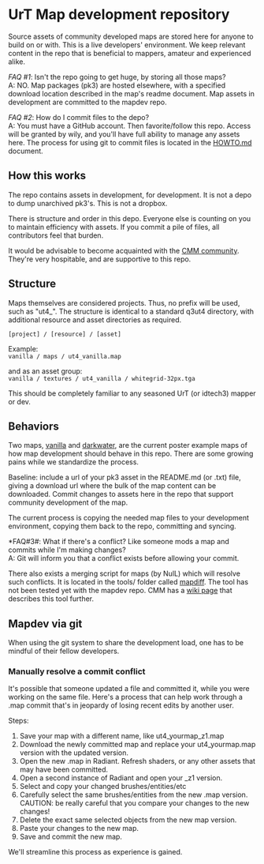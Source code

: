 UrT Map development repository
=====
Source assets of community developed maps are stored here for anyone to build on or with. This is a live developers' environment. We keep relevant content in the repo that is beneficial to mappers, amateur and experienced alike.

*FAQ #1*: Isn't the repo going to get huge, by storing all those maps?  
A: NO. Map packages (pk3) are hosted elsewhere, with a specified download location described in the map's readme document. Map assets in development are committed to the mapdev repo.

*FAQ #2*: How do I commit files to the depo?  
A: You must have a GitHub account. Then favorite/follow this repo. Access will be granted by wily, and you'll have full ability to manage any assets here. The process for using git to commit files is located in the [HOWTO.md](../HOWTO.md) document.

How this works
-----
The repo contains assets in development, for development. It is not a depo to dump unarchived pk3's. This is not a dropbox.

There is structure and order in this depo. Everyone else is counting on you to maintain efficiency with assets. If you commit a pile of files, all contributors feel that burden.

It would be advisable to become acquainted with the [CMM community](http://www.custommapmakers.org/). They're very hospitable, and are supportive to this repo.

Structure
-----
Maps themselves are considered projects. Thus, no prefix will be used, such as "ut4_". The structure is identical to a standard q3ut4 directory, with additional resource and asset directories as required.

`[project] / [resource] / [asset]`

Example:  
`vanilla / maps / ut4_vanilla.map`

and as an asset group:  
`vanilla / textures / ut4_vanilla / whitegrid-32px.tga`

This should be completely familiar to any seasoned UrT (or idtech3) mapper or dev.


Behaviors
-----
Two maps, [vanilla](vanilla) and [darkwater](darkwater), are the current poster example maps of how map development should behave in this repo. There are some growing pains while we standardize the process.

Baseline: include a url of your pk3 asset in the README.md (or .txt) file, giving a download url where the bulk of the map content can be downloaded. Commit changes to assets here in the repo that support community development of the map.

The current process is copying the needed map files to your development environment, copying them back to the repo, committing and syncing.

*FAQ#3#: What if there's a conflict? Like someone mods a map and commits while I'm making changes?  
A: Git will inform you that a conflict exists before allowing your commit.

There also exists a merging script for maps (by NulL) which will resolve such conflicts. It is located in the tools/ folder called [mapdiff](../tools/mapdiff). The tool has not been tested yet with the mapdev repo. CMM has a [wiki page](http://www.custommapmakers.org/wiki/index.php/Compiling:Makefiles#Multimapping_-_Diff.2FMerge_on_maps) that describes this tool further.

Mapdev via git
-----
When using the git system to share the development load, one has to be mindful of their fellow developers.



### Manually resolve a commit conflict
It's possible that someone updated a file and committed it, while you were working on the same file. Here's a process that can help work through a .map commit that's in jeopardy of losing recent edits by another user.  

Steps:  
1) Save your map with a different name, like ut4_yourmap_z1.map  
2) Download the newly committed map and replace your ut4_yourmap.map version with the updated version.  
3) Open the new .map in Radiant. Refresh shaders, or any other assets that may have been committed.  
4) Open a second instance of Radiant and open your _z1 version.  
5) Select and copy your changed brushes/entities/etc  
6) Carefully select the same brushes/entities from the new .map version. CAUTION: be really careful that you compare your changes to the new changes!  
7) Delete the exact same selected objects from the new map version.  
8) Paste your changes to the new map.  
9) Save and commit the new map.  


We'll streamline this process as experience is gained.
